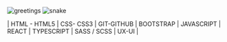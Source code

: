 ![greetings](https://user-images.githubusercontent.com/125485947/224444856-3586fbdf-c33d-4598-802d-8781178ea77d.gif)
![snake](https://user-images.githubusercontent.com/125485947/224743414-016510b7-b76c-40c8-99b5-8907445fbbf6.svg)

| HTML - HTML5 |
CSS- CSS3 |
GIT-GITHUB |
BOOTSTRAP |
JAVASCRIPT |
REACT |
TYPESCRIPT |
SASS / SCSS |
UX-UI |
